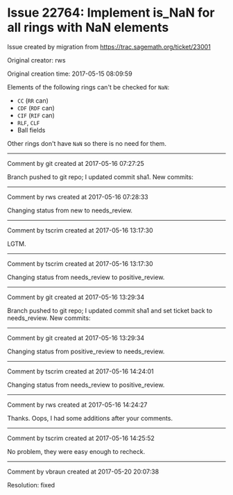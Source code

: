 # Issue 22764: Implement is_NaN for all rings with NaN elements

Issue created by migration from https://trac.sagemath.org/ticket/23001

Original creator: rws

Original creation time: 2017-05-15 08:09:59

Elements of the following rings can't be checked for `NaN`:
  * `CC` (`RR` can)
  * `CDF` (`RDF` can)
  * `CIF` (`RIF` can)
  * `RLF`, `CLF`
  * Ball fields

Other rings don't have `NaN` so there is no need for them.


---

Comment by git created at 2017-05-16 07:27:25

Branch pushed to git repo; I updated commit sha1. New commits:


---

Comment by rws created at 2017-05-16 07:28:33

Changing status from new to needs_review.


---

Comment by tscrim created at 2017-05-16 13:17:30

LGTM.


---

Comment by tscrim created at 2017-05-16 13:17:30

Changing status from needs_review to positive_review.


---

Comment by git created at 2017-05-16 13:29:34

Branch pushed to git repo; I updated commit sha1 and set ticket back to needs_review. New commits:


---

Comment by git created at 2017-05-16 13:29:34

Changing status from positive_review to needs_review.


---

Comment by tscrim created at 2017-05-16 14:24:01

Changing status from needs_review to positive_review.


---

Comment by rws created at 2017-05-16 14:24:27

Thanks. Oops, I had some additions after your comments.


---

Comment by tscrim created at 2017-05-16 14:25:52

No problem, they were easy enough to recheck.


---

Comment by vbraun created at 2017-05-20 20:07:38

Resolution: fixed
